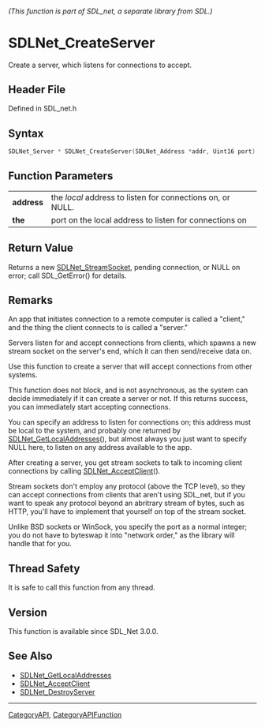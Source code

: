 ###### (This function is part of SDL_net, a separate library from SDL.)
# SDLNet_CreateServer

Create a server, which listens for connections to accept.

## Header File

Defined in SDL_net.h

## Syntax

```c
SDLNet_Server * SDLNet_CreateServer(SDLNet_Address *addr, Uint16 port);

```

## Function Parameters

|                 |                                                            |
| --------------- | ---------------------------------------------------------- |
| **address**     | the _local_ address to listen for connections on, or NULL. |
| **the**         | port on the local address to listen for connections on     |

## Return Value

Returns a new [SDLNet_StreamSocket](SDLNet_StreamSocket), pending
connection, or NULL on error; call SDL_GetError() for details.

## Remarks

An app that initiates connection to a remote computer is called a "client,"
and the thing the client connects to is called a "server."

Servers listen for and accept connections from clients, which spawns a new
stream socket on the server's end, which it can then send/receive data on.

Use this function to create a server that will accept connections from
other systems.

This function does not block, and is not asynchronous, as the system can
decide immediately if it can create a server or not. If this returns
success, you can immediately start accepting connections.

You can specify an address to listen for connections on; this address must
be local to the system, and probably one returned by
[SDLNet_GetLocalAddresses](SDLNet_GetLocalAddresses)(), but almost always
you just want to specify NULL here, to listen on any address available to
the app.

After creating a server, you get stream sockets to talk to incoming client
connections by calling [SDLNet_AcceptClient](SDLNet_AcceptClient)().

Stream sockets don't employ any protocol (above the TCP level), so they can
accept connections from clients that aren't using SDL_net, but if you want
to speak any protocol beyond an abritrary stream of bytes, such as HTTP,
you'll have to implement that yourself on top of the stream socket.

Unlike BSD sockets or WinSock, you specify the port as a normal integer;
you do not have to byteswap it into "network order," as the library will
handle that for you.

## Thread Safety

It is safe to call this function from any thread.

## Version

This function is available since SDL_Net 3.0.0.

## See Also

* [SDLNet_GetLocalAddresses](SDLNet_GetLocalAddresses)
* [SDLNet_AcceptClient](SDLNet_AcceptClient)
* [SDLNet_DestroyServer](SDLNet_DestroyServer)

----
[CategoryAPI](CategoryAPI), [CategoryAPIFunction](CategoryAPIFunction)

